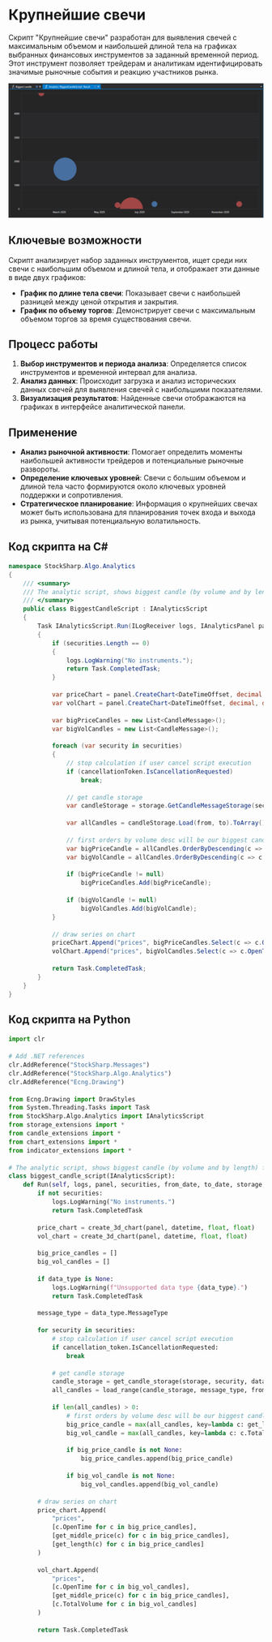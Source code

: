 # Крупнейшие свечи

Скрипт "Крупнейшие свечи" разработан для выявления свечей с максимальным объемом и наибольшей длиной тела на графиках выбранных финансовых инструментов за заданный временной период. Этот инструмент позволяет трейдерам и аналитикам идентифицировать значимые рыночные события и реакцию участников рынка.

![hydra_analytics_big_candle](../../../../images/hydra_analytics_big_candle.png)

## Ключевые возможности

Скрипт анализирует набор заданных инструментов, ищет среди них свечи с наибольшим объемом и длиной тела, и отображает эти данные в виде двух графиков:

- **График по длине тела свечи**: Показывает свечи с наибольшей разницей между ценой открытия и закрытия.
- **График по объему торгов**: Демонстрирует свечи с максимальным объемом торгов за время существования свечи.

## Процесс работы

1. **Выбор инструментов и периода анализа**: Определяется список инструментов и временной интервал для анализа.
2. **Анализ данных**: Происходит загрузка и анализ исторических данных свечей для выявления свечей с наибольшими показателями.
3. **Визуализация результатов**: Найденные свечи отображаются на графиках в интерфейсе аналитической панели.

## Применение

- **Анализ рыночной активности**: Помогает определить моменты наибольшей активности трейдеров и потенциальные рыночные развороты.
- **Определение ключевых уровней**: Свечи с большим объемом и длиной тела часто формируются около ключевых уровней поддержки и сопротивления.
- **Стратегическое планирование**: Информация о крупнейших свечах может быть использована для планирования точек входа и выхода из рынка, учитывая потенциальную волатильность.

## Код скрипта на C#

```cs
namespace StockSharp.Algo.Analytics
{
	/// <summary>
	/// The analytic script, shows biggest candle (by volume and by length) for specified securities.
	/// </summary>
	public class BiggestCandleScript : IAnalyticsScript
	{
		Task IAnalyticsScript.Run(ILogReceiver logs, IAnalyticsPanel panel, SecurityId[] securities, DateTime from, DateTime to, IStorageRegistry storage, IMarketDataDrive drive, StorageFormats format, DataType dataType, CancellationToken cancellationToken)
		{
			if (securities.Length == 0)
			{
				logs.LogWarning("No instruments.");
				return Task.CompletedTask;
			}

			var priceChart = panel.CreateChart<DateTimeOffset, decimal, decimal>();
			var volChart = panel.CreateChart<DateTimeOffset, decimal, decimal>();

			var bigPriceCandles = new List<CandleMessage>();
			var bigVolCandles = new List<CandleMessage>();

			foreach (var security in securities)
			{
				// stop calculation if user cancel script execution
				if (cancellationToken.IsCancellationRequested)
					break;

				// get candle storage
				var candleStorage = storage.GetCandleMessageStorage(security, dataType, drive, format);

				var allCandles = candleStorage.Load(from, to).ToArray();

				// first orders by volume desc will be our biggest candle
				var bigPriceCandle = allCandles.OrderByDescending(c => c.GetLength()).FirstOrDefault();
				var bigVolCandle = allCandles.OrderByDescending(c => c.TotalVolume).FirstOrDefault();

				if (bigPriceCandle != null)
					bigPriceCandles.Add(bigPriceCandle);

				if (bigVolCandle != null)
					bigVolCandles.Add(bigVolCandle);
			}

			// draw series on chart
			priceChart.Append("prices", bigPriceCandles.Select(c => c.OpenTime), bigPriceCandles.Select(c => c.GetMiddlePrice(null)), bigPriceCandles.Select(c => c.GetLength()));
			volChart.Append("prices", bigVolCandles.Select(c => c.OpenTime), bigPriceCandles.Select(c => c.GetMiddlePrice(null)), bigVolCandles.Select(c => c.TotalVolume));

			return Task.CompletedTask;
		}
	}
}

```

## Код скрипта на Python

```python
import clr

# Add .NET references
clr.AddReference("StockSharp.Messages")
clr.AddReference("StockSharp.Algo.Analytics")
clr.AddReference("Ecng.Drawing")

from Ecng.Drawing import DrawStyles
from System.Threading.Tasks import Task
from StockSharp.Algo.Analytics import IAnalyticsScript
from storage_extensions import *
from candle_extensions import *
from chart_extensions import *
from indicator_extensions import *

# The analytic script, shows biggest candle (by volume and by length) for specified securities.
class biggest_candle_script(IAnalyticsScript):
	def Run(self, logs, panel, securities, from_date, to_date, storage, drive, format, data_type, cancellation_token):
		if not securities:
			logs.LogWarning("No instruments.")
			return Task.CompletedTask

		price_chart = create_3d_chart(panel, datetime, float, float)
		vol_chart = create_3d_chart(panel, datetime, float, float)

		big_price_candles = []
		big_vol_candles = []

		if data_type is None:
			logs.LogWarning(f"Unsupported data type {data_type}.")
			return Task.CompletedTask

		message_type = data_type.MessageType

		for security in securities:
			# stop calculation if user cancel script execution
			if cancellation_token.IsCancellationRequested:
				break

			# get candle storage
			candle_storage = get_candle_storage(storage, security, data_type, drive, format)
			all_candles = load_range(candle_storage, message_type, from_date, to_date)

			if len(all_candles) > 0:
				# first orders by volume desc will be our biggest candle
				big_price_candle = max(all_candles, key=lambda c: get_length(c))
				big_vol_candle = max(all_candles, key=lambda c: c.TotalVolume)

				if big_price_candle is not None:
					big_price_candles.append(big_price_candle)

				if big_vol_candle is not None:
					big_vol_candles.append(big_vol_candle)

		# draw series on chart
		price_chart.Append(
			"prices",
			[c.OpenTime for c in big_price_candles],
			[get_middle_price(c) for c in big_price_candles],
			[get_length(c) for c in big_price_candles]
		)

		vol_chart.Append(
			"prices",
			[c.OpenTime for c in big_vol_candles],
			[get_middle_price(c) for c in big_price_candles],
			[c.TotalVolume for c in big_vol_candles]
		)

		return Task.CompletedTask

```